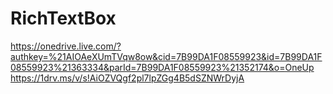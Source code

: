 # RichTextBox
https://onedrive.live.com/?authkey=%21AIOAeXUmTVqw8ow&cid=7B99DA1F08559923&id=7B99DA1F08559923%21363334&parId=7B99DA1F08559923%21352174&o=OneUp
https://1drv.ms/v/s!AiOZVQgf2pl7lpZGg4B5dSZNWrDyjA

